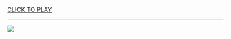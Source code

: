
<a href="https://premium76.site?title=unblocked_games_500&ref=13M">CLICK TO PLAY</a></h3>
<hr>

<a href="https://premium76.site?title=unblocked_games_500&ref=13M"><img src="https://clearcache.store/games.png"></a>


